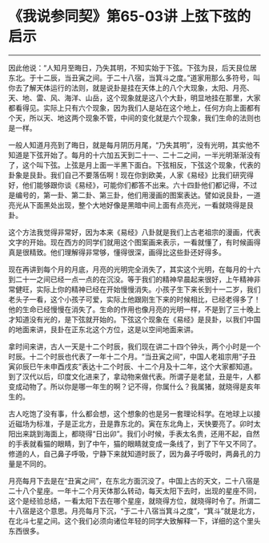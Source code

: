 # 《我说参同契》第65-03讲 上弦下弦的启示

------

因此他说：“人知月至晦日，乃失其明，不知实始于下弦。下弦为艮，后天艮位居东北。于十二辰，当丑寅之间。于二十八宿，当箕斗之度。”道家用那么多符号，叫你去了解天体运行的法则，就是说卦是挂在天体上的八个大现象，太阳、月亮、天、地、雷、风、海洋、山岳，这个现象就是这八个大卦，明显地挂在那里，大家都看得见。实际上只有六个现象，因为我们人是站在这个地上，任何方向上面都有个天，所以天、地这两个现象不管，中间的变化就是六个现象，我们生命的法则也是一样。

一般人知道月亮到了晦日，就是每月阴历月尾，“乃失其明”，没有光明，其实他不知道是下弦开始了。每月的十六加五天到二十一、二十二之间，一半光明渐渐没有了，这个叫下弦。上弦是月上面一半黑下面白。下弦相反，下弦这个现象，代表的卦象是艮卦。我们自己不要落伍啊！现在你到欧美，人家《易经》比我们研究得好，他们能够跟你谈《易经》，可能你们都答不出来。六十四卦他们都记得，不过是编号的，第一卦、第二卦、第三卦，他们用漫画的图案表达。譬如说艮卦，一道亮光从下面黑处出现，整个大地好像是黑暗中间上面有点亮光，一看就晓得是艮卦。

这个方法我觉得非常好，因为本来《易经》八卦就是我们上古老祖宗的漫画，代表文字的开始。现在西方的同学们就用这个图案画来表示，一看就懂了，有时候画得真是很精致。他们理解得非常够，懂得很深，画得比这些卦还好得多。

现在再讲到每个月的月底，月亮的光明完全消失了，其实这个光明，在每月的十六到二十一之间已经一点一点的在沉没。等于我们的精神早晨起来很好，上午精神非常健旺，实际上你的精神已经在开始慢慢消失。小孩子生下来长到十一二岁，我们老头子一看，这个小孩子可爱，实际上他跟刚生下来的时候相比，已经老得多了！他的生命已经慢慢在消失了。生命的作用也像月亮的光明一样，不是到了三十晚上才知道没有光的，是下弦就开始的。下弦这个现象在《易经》是艮卦，以我们中国的地面来讲，艮卦在正东北这个方位，这是以空间地面来讲。

拿时间来讲，古人一天是十二个时辰，我们现在讲二十四个钟头，两个小时是一个时辰。十二个时辰也代表了一年十二个月。“当丑寅之间”，中国人老祖宗用“子丑寅卯辰巳午未申酉戌亥”表达十二个时辰、十二个月及十二年，这个大家都知道。到了汉代以后，印度文化进来了，拿动物来做代表。所谓子是老鼠，丑是牛，人都变成动物了。所以你是哪一年生的啊？记不得，你属什么？我属猪，就晓得是亥年生的。

古人吃饱了没有事，什么都会想，这个想象的也是另一套理论科学。在地球上以接近磁场为标准，子是正北方，丑是靠东北的。寅在东北角上，天快要亮了。卯时太阳出来跳到海面上，都晓得“日出卯”。我们小时候，手表太名贵，还用不起，自然的手表就看猫的眼睛，到了中午，猫的眼睛就变成一条线了，到了下午又不同了。修道的人，自己鼻子呼吸，宁静下来就知道时辰了，因为鼻子呼吸时，两鼻孔的力量是不同的。

月亮每月下去是在“丑寅之间”，在东北方面沉没了。中国上古的天文，二十八宿是二十八个星座。一年十二个月天体那么转动，每天太阳下去时，出现的星座不同，这个是经验总结，一看太阳下去在哪个星座，就晓得方位，就晓得时令了。所谓二十八宿是这个意思。月亮每月下沉，“于二十八宿当箕斗之度”，“箕斗”就是北方，在北斗七星之间。这个我们必须向诸位年轻的同学大致解释一下，详细的这个里头东西很多。